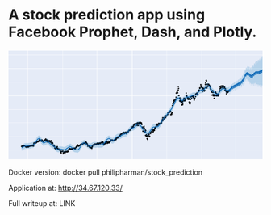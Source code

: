 # A stock prediction app using Facebook Prophet, Dash, and Plotly.




![alt text](https://github.com/philipharman/stock_prophet/blob/master/coverphoto.png)

Docker version: 
docker pull philipharman/stock_prediction

Application at: http://34.67.120.33/

Full writeup at: LINK
